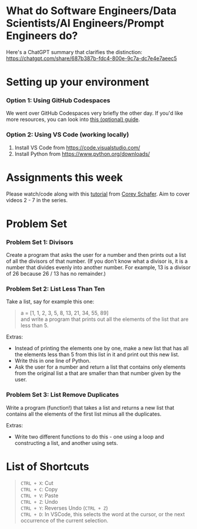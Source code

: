 # What do Software Engineers/Data Scientists/AI Engineers/Prompt Engineers do?

Here's a ChatGPT summary that clarifies the distinction: https://chatgpt.com/share/687b387b-fdc4-800e-9c7a-dc7e4e7aeec5

# Setting up your environment

### Option 1: Using GitHub Codespaces

We went over GitHub Codespaces very briefly the other day. If you'd like more resources, you can look into [this (optional) guide]( https://docs.github.com/en/codespaces/quickstart).

### Option 2: Using VS Code (working locally)

1. Install VS Code from https://code.visualstudio.com/
2. Install Python from https://www.python.org/downloads/

# Assignments this week

Please watch/code along with this [tutorial](https://www.youtube.com/playlist?list=PL-osiE80TeTskrapNbzXhwoFUiLCjGgY7) from [Corey Schafer](https://www.youtube.com/channel/UCCezIgC97PvUuR4_gbFUs5g).
Aim to cover videos 2 - 7 in the series.

# Problem Set

### Problem Set 1: Divisors

Create a program that asks the user for a number and then prints out a list of all the divisors of that number.
(If you don’t know what a divisor is, it is a number that divides evenly into another number. For example, 13 is a divisor of 26 because 26 / 13 has no remainder.)

### Problem Set 2: List Less Than Ten

Take a list, say for example this one:  
> a = [1, 1, 2, 3, 5, 8, 13, 21, 34, 55, 89]  
and write a program that prints out all the elements of the list that are less than 5.

Extras:
- Instead of printing the elements one by one, make a new list that has all the elements less than 5 from this list in it and print out this new list.
- Write this in one line of Python.
- Ask the user for a number and return a list that contains only elements from the original list a that are smaller than that number given by the user.

### Problem Set 3: List Remove Duplicates

Write a program (function!) that takes a list and returns a new list that contains all the elements of the first list minus all the duplicates.

Extras:
- Write two different functions to do this - one using a loop and constructing a list, and another using sets.

# List of Shortcuts

> `CTRL + X`: Cut    
> `CTRL + C`: Copy  
> `CTRL + V`: Paste  
> `CTRL + Z`: Undo  
> `CTRL + Y`: Reverses Undo (`CTRL + Z`)   
> `CTRL + D`: In VSCode, this selects the word at the cursor, or the next occurrence of the current selection.
